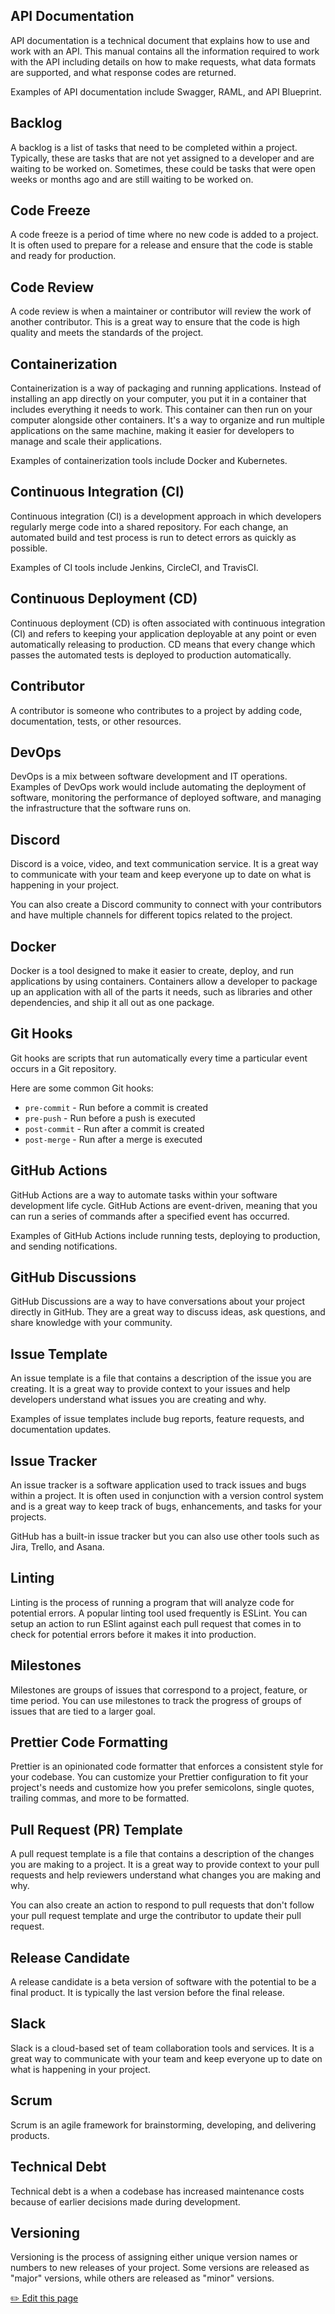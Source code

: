 ## API Documentation

API documentation is a technical document that explains how to use and work with an API. This manual contains all the information required to work with the API including details on how to make requests, what data formats are supported, and what response codes are returned.

Examples of API documentation include Swagger, RAML, and API Blueprint.

## Backlog

A backlog is a list of tasks that need to be completed within a project. Typically, these are tasks that are not yet assigned to a developer and are waiting to be worked on. Sometimes, these could be tasks that were open weeks or months ago and are still waiting to be worked on.

## Code Freeze

A code freeze is a period of time where no new code is added to a project. It is often used to prepare for a release and ensure that the code is stable and ready for production.

## Code Review

A code review is when a maintainer or contributor will review the work of another contributor. This is a great way to ensure that the code is high quality and meets the standards of the project.

## Containerization

Containerization is a way of packaging and running applications. Instead of installing an app directly on your computer, you put it in a container that includes everything it needs to work. This container can then run on your computer alongside other containers. It's a way to organize and run multiple applications on the same machine, making it easier for developers to manage and scale their applications.

Examples of containerization tools include Docker and Kubernetes.

## Continuous Integration (CI)

Continuous integration (CI) is a development approach in which developers regularly merge code into a shared repository. For each change, an automated build and test process is run to detect errors as quickly as possible.

Examples of CI tools include Jenkins, CircleCI, and TravisCI.

## Continuous Deployment (CD)

Continuous deployment (CD) is often associated with continuous integration (CI) and refers to keeping your application deployable at any point or even automatically releasing to production. CD means that every change which passes the automated tests is deployed to production automatically.

## Contributor

A contributor is someone who contributes to a project by adding code, documentation, tests, or other resources.

## DevOps

DevOps is a mix between software development and IT operations. Examples of DevOps work would include automating the deployment of software, monitoring the performance of deployed software, and managing the infrastructure that the software runs on.

## Discord

Discord is a voice, video, and text communication service. It is a great way to communicate with your team and keep everyone up to date on what is happening in your project.

You can also create a Discord community to connect with your contributors and have multiple channels for different topics related to the project.

## Docker

Docker is a tool designed to make it easier to create, deploy, and run applications by using containers. Containers allow a developer to package up an application with all of the parts it needs, such as libraries and other dependencies, and ship it all out as one package.

## Git Hooks

Git hooks are scripts that run automatically every time a particular event occurs in a Git repository.

Here are some common Git hooks:

- `pre-commit` - Run before a commit is created
- `pre-push` - Run before a push is executed
- `post-commit` - Run after a commit is created
- `post-merge` - Run after a merge is executed

## GitHub Actions

GitHub Actions are a way to automate tasks within your software development life cycle. GitHub Actions are event-driven, meaning that you can run a series of commands after a specified event has occurred.

Examples of GitHub Actions include running tests, deploying to production, and sending notifications.

## GitHub Discussions

GitHub Discussions are a way to have conversations about your project directly in GitHub. They are a great way to discuss ideas, ask questions, and share knowledge with your community.

## Issue Template

An issue template is a file that contains a description of the issue you are creating. It is a great way to provide context to your issues and help developers understand what issues you are creating and why.

Examples of issue templates include bug reports, feature requests, and documentation updates.

## Issue Tracker

An issue tracker is a software application used to track issues and bugs within a project. It is often used in conjunction with a version control system and is a great way to keep track of bugs, enhancements, and tasks for your projects.

GitHub has a built-in issue tracker but you can also use other tools such as Jira, Trello, and Asana.

## Linting

Linting is the process of running a program that will analyze code for potential errors. A popular linting tool used frequently is ESLint. You can setup an action to run ESlint against each pull request that comes in to check for potential errors before it makes it into production.

## Milestones

Milestones are groups of issues that correspond to a project, feature, or time period. You can use milestones to track the progress of groups of issues that are tied to a larger goal.

## Prettier Code Formatting

Prettier is an opinionated code formatter that enforces a consistent style for your codebase. You can customize your Prettier configuration to fit your project's needs and customize how you prefer semicolons, single quotes, trailing commas, and more to be formatted.

## Pull Request (PR) Template

A pull request template is a file that contains a description of the changes you are making to a project. It is a great way to provide context to your pull requests and help reviewers understand what changes you are making and why.

You can also create an action to respond to pull requests that don't follow your pull request template and urge the contributor to update their pull request.

## Release Candidate

A release candidate is a beta version of software with the potential to be a final product. It is typically the last version before the final release.

## Slack

Slack is a cloud-based set of team collaboration tools and services. It is a great way to communicate with your team and keep everyone up to date on what is happening in your project.

## Scrum

Scrum is an agile framework for brainstorming, developing, and delivering products.

## Technical Debt

Technical debt is a when a codebase has increased maintenance costs because of earlier decisions made during development.

## Versioning

Versioning is the process of assigning either unique version names or numbers to new releases of your project. Some versions are released as "major" versions, while others are released as "minor" versions.

<footer>
  <a href="https://github.com/open-sauced/intro/blob/main/docs/becoming-a-maintainer/glossary.md">✏️ Edit this page</a>
</footer>

